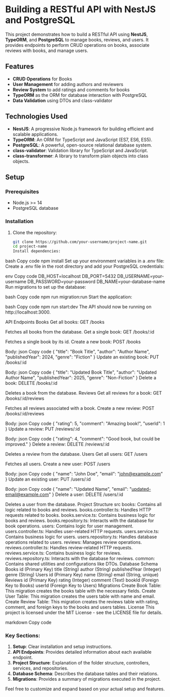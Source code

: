 # Building a RESTful API with NestJS and PostgreSQL

This project demonstrates how to build a RESTful API using **NestJS**, **TypeORM**, and **PostgreSQL** to manage books, reviews, and users. It provides endpoints to perform CRUD operations on books, associate reviews with books, and manage users.

## Features

- **CRUD Operations** for Books
- **User Management** for adding authors and reviewers
- **Review System** to add ratings and comments for books
- **TypeORM** as the ORM for database interaction with PostgreSQL
- **Data Validation** using DTOs and class-validator

## Technologies Used

- **NestJS**: A progressive Node.js framework for building efficient and scalable applications.
- **TypeORM**: An ORM for TypeScript and JavaScript (ES7, ES6, ES5).
- **PostgreSQL**: A powerful, open-source relational database system.
- **class-validator**: Validation library for TypeScript and JavaScript.
- **class-transformer**: A library to transform plain objects into class objects.

## Setup

### Prerequisites

- Node.js >= 14
- PostgreSQL database

### Installation

1. Clone the repository:
   ```bash
   git clone https://github.com/your-username/project-name.git
   cd project-name
   Install dependencies:
   ```

bash
Copy code
npm install
Set up your environment variables in a .env file: Create a .env file in the root directory and add your PostgreSQL credentials:

env
Copy code
DB_HOST=localhost
DB_PORT=5432
DB_USERNAME=your-username
DB_PASSWORD=your-password
DB_NAME=your-database-name
Run migrations to set up the database:

bash
Copy code
npm run migration:run
Start the application:

bash
Copy code
npm run start:dev
The API should now be running on http://localhost:3000.

API Endpoints
Books
Get all books: GET /books

Fetches all books from the database.
Get a single book: GET /books/:id

Fetches a single book by its id.
Create a new book: POST /books

Body:
json
Copy code
{
"title": "Book Title",
"author": "Author Name",
"publishedYear": 2024,
"genre": "Fiction"
}
Update an existing book: PUT /books/:id

Body:
json
Copy code
{
"title": "Updated Book Title",
"author": "Updated Author Name",
"publishedYear": 2025,
"genre": "Non-Fiction"
}
Delete a book: DELETE /books/:id

Deletes a book from the database.
Reviews
Get all reviews for a book: GET /books/:id/reviews

Fetches all reviews associated with a book.
Create a new review: POST /books/:id/reviews

Body:
json
Copy code
{
"rating": 5,
"comment": "Amazing book!",
"userId": 1
}
Update a review: PUT /reviews/:id

Body:
json
Copy code
{
"rating": 4,
"comment": "Good book, but could be improved."
}
Delete a review: DELETE /reviews/:id

Deletes a review from the database.
Users
Get all users: GET /users

Fetches all users.
Create a new user: POST /users

Body:
json
Copy code
{
"name": "John Doe",
"email": "john@example.com"
}
Update an existing user: PUT /users/:id

Body:
json
Copy code
{
"name": "Updated Name",
"email": "updated-email@example.com"
}
Delete a user: DELETE /users/:id

Deletes a user from the database.
Project Structure
src
books: Contains all logic related to books and reviews.
books.controller.ts: Handles HTTP requests related to books.
books.service.ts: Contains business logic for books and reviews.
books.repository.ts: Interacts with the database for book operations.
users: Contains logic for user management.
users.controller.ts: Handles user-related HTTP requests.
users.service.ts: Contains business logic for users.
users.repository.ts: Handles database operations related to users.
reviews: Manages review operations.
reviews.controller.ts: Handles review-related HTTP requests.
reviews.service.ts: Contains business logic for reviews.
reviews.repository.ts: Interacts with the database for reviews.
common: Contains shared utilities and configurations like DTOs.
Database Schema
Books
id (Primary Key)
title (String)
author (String)
publishedYear (Integer)
genre (String)
Users
id (Primary Key)
name (String)
email (String, unique)
Reviews
id (Primary Key)
rating (Integer)
comment (Text)
bookId (Foreign Key to Books)
userId (Foreign Key to Users)
Migrations
Create Book Table: This migration creates the books table with the necessary fields.
Create User Table: This migration creates the users table with name and email.
Create Review Table: This migration creates the reviews table with rating, comment, and foreign keys to the books and users tables.
License
This project is licensed under the MIT License - see the LICENSE file for details.

markdown
Copy code

### Key Sections:

1. **Setup**: Clear installation and setup instructions.
2. **API Endpoints**: Provides detailed information about each available endpoint.
3. **Project Structure**: Explanation of the folder structure, controllers, services, and repositories.
4. **Database Schema**: Describes the database tables and their relations.
5. **Migrations**: Provides a summary of migrations executed in the project.

Feel free to customize and expand based on your actual setup and features.
